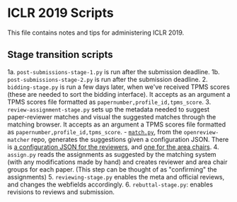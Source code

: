 # ICLR 2019 Scripts

This file contains notes and tips for administering ICLR 2019.

## Stage transition scripts
1a. `post-submissions-stage-1.py` is run after the submission deadline.
1b. `post-submissions-stage-2.py` is run after the submission deadline.
2. `bidding-stage.py` is run a few days later, when we've received TPMS scores (these are needed to sort the bidding interface). It accepts as an argument a TPMS scores file formatted as `papernumber,profile_id,tpms_score`.
3. `review-assignment-stage.py` sets up the metadata needed to suggest paper-reviewer matches and visual the suggested matches through the matching browser. It accepts as an argument a TPMS scores file formatted as `papernumber,profile_id,tpms_score`.
	- [`match.py`](https://github.com/iesl/openreview-matcher/blob/master/samples/match.py), from the `openreview-matcher` repo, generates the suggestions given a configuration JSON. There is [a configuration JSON for the reviewers](https://github.com/iesl/openreview-scripts/blob/master/venues/ICLR.cc/2019/Conference/data/iclr19-match-config-example.json), and [one for the area chairs](https://github.com/iesl/openreview-scripts/blob/master/venues/ICLR.cc/2019/Conference/data/ac-match-config.json).
4. `assign.py` reads the assignments as suggested by the matching system (with any modifications made by hand) and creates reviewer and area chair groups for each paper. (This step can be thought of as "confirming" the assignments)
5. `reviewing-stage.py` enables the meta and official reviews, and changes the webfields accordingly.
6. `rebuttal-stage.py`: enables revisions to reviews and submission.
